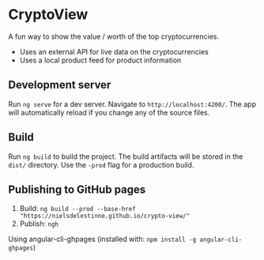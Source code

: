 # CryptoView

A fun way to show the value / worth of the top cryptocurrencies.
- Uses an external API for live data on the cryptocurrencies
- Uses a local product feed for product information 

## Development server

Run `ng serve` for a dev server. Navigate to `http://localhost:4200/`. The app will automatically reload if you change any of the source files.

## Build

Run `ng build` to build the project. The build artifacts will be stored in the `dist/` directory. Use the `-prod` flag for a production build.

## Publishing to GitHub pages

1. Build: `ng build --prod --base-href "https://nielsdelestinne.github.io/crypto-view/"`
2. Publish: `ngh`

Using angular-cli-ghpages (installed with: `npm install -g angular-cli-ghpages`)
